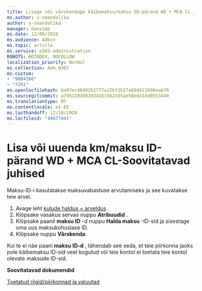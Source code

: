 ```yaml
---
title: Lisage või värskendage käibemaksu/maksu ID-pärand WD + MCA CL _ Soovitatavad toimingud
ms.author: v-smandalika
author: v-smandalika
manager: dansimp
ms.date: 12/09/2020
ms.audience: Admin
ms.topic: article
ms.service: o365-administration
ROBOTS: NOINDEX, NOFOLLOW
localization_priority: Normal
ms.collection: Adm_O365
ms.custom:
- "9004166"
- "7291"
ms.openlocfilehash: ba97ec48492b1777a12bf2b27a68d411690eab76
ms.sourcegitcommit: a7952283882d341515623d5ae58eda14d0553449
ms.translationtype: MT
ms.contentlocale: et-EE
ms.lasthandoff: 12/10/2020
ms.locfileid: "49677441"
---
```

# <a name="add-or-update-vattax-id---legacy-wd--mca-cl---recommended-steps"></a>Lisa või uuenda km/maksu ID-pärand WD + MCA CL-Soovitatavad juhised

Maksu-ID-i kasutatakse maksuvabastuse arvutamiseks ja see kuvatakse teie arvel.

1. Avage leht [kulude haldus + arveldus](https://ms.portal.azure.com/#blade/Microsoft_Azure_GTM/ModernBillingMenuBlade/Overview) . 
2. Klõpsake vasakus servas nuppu **Atribuudid** . 
3. Klõpsake paanil **maksu ID** -d nuppu **Halda maksu** -ID-sid ja sisestage oma uus maksukohuslase ID.
4. Klõpsake nuppu **Värskenda**. 

Kui te ei näe paani **maksu ID-d** , tähendab see seda, et teie piirkonna jaoks pole käibemaksu ID-sid veel kogutud või teie kontol ei toetata teie kontol olevate maksude ID-sid.

**Soovitatavad dokumendid**

[Toetatud riigid/piirkonnad ja valuutad](https://azure.microsoft.com/pricing/faq/)

